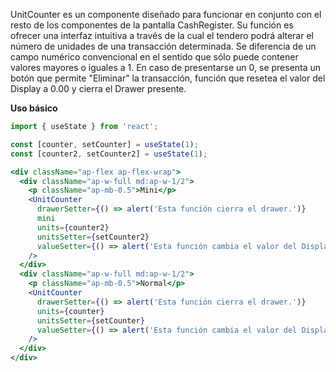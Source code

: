 UnitCounter es un componente diseñado para funcionar en conjunto con el resto de los componentes de la pantalla CashRegister. Su función es ofrecer una interfaz intuitiva a través de la cual el tendero podrá alterar el número de unidades de una transacción determinada. Se diferencia de un campo numérico convencional en el sentido que sólo puede contener valores mayores o iguales a 1. En caso de presentarse un 0, se presenta un botón que permite "Eliminar" la transacción, función que resetea el valor del Display a 0.00 y cierra el Drawer presente.

**Uso básico**

```jsx
import { useState } from 'react';

const [counter, setCounter] = useState(1);
const [counter2, setCounter2] = useState(1);

<div className="ap-flex ap-flex-wrap">
  <div className="ap-w-full md:ap-w-1/2">
    <p className="ap-mb-0.5">Mini</p>
    <UnitCounter
      drawerSetter={() => alert('Esta función cierra el drawer.')}
      mini
      units={counter2}
      unitsSetter={setCounter2}
      valueSetter={() => alert('Esta función cambia el valor del Display a 0.')}
    />
  </div>
  <div className="ap-w-full md:ap-w-1/2">
    <p className="ap-mb-0.5">Normal</p>
    <UnitCounter
      drawerSetter={() => alert('Esta función cierra el drawer.')}
      units={counter}
      unitsSetter={setCounter}
      valueSetter={() => alert('Esta función cambia el valor del Display a 0.')}
    />
  </div>
</div>
```